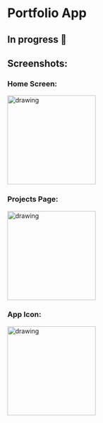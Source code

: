# Portfolio App

## In progress :arrows_counterclockwise:

## Screenshots:
### Home Screen: 
<img src="https://user-images.githubusercontent.com/68185237/194362719-52103a93-ed0a-4a4b-b36f-99fba81e5c5e.png" alt="drawing" width="200"/>


### Projects Page: 
<img src="https://user-images.githubusercontent.com/68185237/194362757-137e89ca-b3f7-401e-878d-50c9b4b9290a.png" alt="drawing" width="200"/>

### App Icon: 
<img src="https://user-images.githubusercontent.com/68185237/194362644-59a5b493-711a-4261-9295-44adf44aa148.png" alt="drawing" width="200"/>



